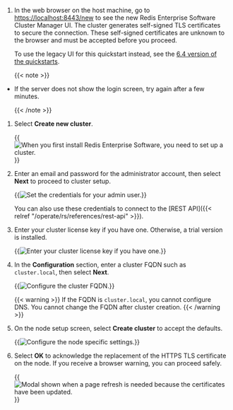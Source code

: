 1. In the web browser on the host machine, go to [https://localhost:8443/new](https://localhost:8443/new) to see
the new Redis Enterprise Software Cluster Manager UI. The cluster generates self-signed TLS certificates to secure the connection.  These self-signed certificates are unknown to the browser and must be accepted before you proceed.

    To use the legacy UI for this quickstart instead, see the [6.4 version of the quickstarts](https://docs.redis.com/6.4/rs/installing-upgrading/quickstarts/).

    {{< note >}}
- If the server does not show the login screen, try again after a few minutes.

    {{< /note >}}

1. Select **Create new cluster**.

    {{<image filename="images/rs/screenshots/cluster/setup/create-cluster.png" alt="When you first install Redis Enterprise Software, you need to set up a cluster." >}}

2. Enter an email and password for the administrator account, then select **Next** to proceed to cluster setup.

    {{<image filename="images/rs/screenshots/cluster/setup/admin-credentials.png" alt="Set the credentials for your admin user." >}}

    You can also use these credentials to connect to the [REST API]({{< relref "/operate/rs/references/rest-api" >}}).

3. Enter your cluster license key if you have one. Otherwise, a trial version is installed.

    {{<image filename="images/rs/screenshots/cluster/setup/cluster-license-key.png" alt="Enter your cluster license key if you have one." >}}

4. In the **Configuration** section, enter a cluster FQDN such as `cluster.local`, then select **Next**.

    {{<image filename="images/rs/screenshots/cluster/setup/config-cluster.png" alt="Configure the cluster FQDN." >}}

    {{< warning >}}
If the FQDN is `cluster.local`, you cannot configure DNS. You cannot change the FQDN after cluster creation.
    {{< /warning >}}

1. On the node setup screen, select **Create cluster** to accept the defaults.

    {{<image filename="images/rs/screenshots/cluster/setup/node-settings.png" alt="Configure the node specific settings." >}}

6. Select **OK** to acknowledge the replacement of the HTTPS TLS certificate on the node.  If you receive a browser warning, you can proceed safely.

    {{<image filename="images/rs/screenshots/cluster/setup/https-page-refresh-modal.png" alt="Modal shown when a page refresh is needed because the certificates have been updated." >}}
